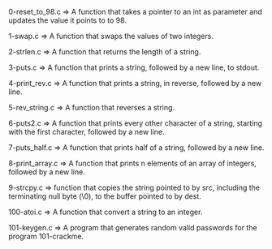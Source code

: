 0-reset_to_98.c => A function that takes a pointer to an int as parameter and updates the value it points to to 98.

1-swap.c => A function that swaps the values of two integers.

2-strlen.c => A function that returns the length of a string.

3-puts.c => A function that prints a string, followed by a new line, to stdout.

4-print_rev.c => A function that prints a string, in reverse, followed by a new line.

5-rev_string.c => A function that reverses a string.

6-puts2.c => A function that prints every other character of a string, starting with the first character, followed by a new line.

7-puts_half.c => A function that prints half of a string, followed by a new line.

8-print_array.c => A function that prints n elements of an array of integers, followed by a new line.

9-strcpy.c => function that copies the string pointed to by src, including the terminating null byte (\0), to the buffer pointed to by dest.

100-atoi.c => A function that convert a string to an integer.

101-keygen.c => A program that generates random valid passwords for the program 101-crackme.
